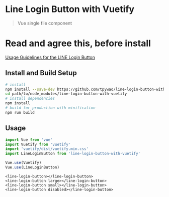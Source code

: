 # Line Login Button with Vuetify

> Vue single file component

# Read and agree this, before install
[Usage Guidelines for the LINE Login Button](https://terms2.line.me/LINE_Developers_Guidelines_for_Login_Button)

## Install and Build Setup

``` bash
# install
npm install --save-dev https://github.com/tpywao/line-login-button-with-vuetify.git
cd path/to/node_modules/line-login-button-with-vuetify
# install dependencies
npm install
# build for production with minification
npm run build
```

## Usage

```js
import Vue from 'vue'
import Vuetify from 'vuetify'
import 'vuetify/dist/vuetify.min.css'
import LineLoginButton from 'line-login-button-with-vuetify'

Vue.use(Vuetify)
Vue.use(LineLoginButton)
```

```vue
<line-login-button></line-login-button>
<line-login-button large></line-login-button>
<line-login-button small></line-login-button>
<line-login-button disabled></line-login-button>
```
